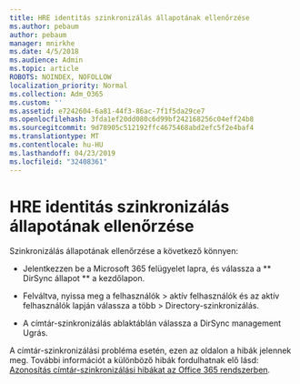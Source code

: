 ```yaml
---
title: HRE identitás szinkronizálás állapotának ellenőrzése
ms.author: pebaum
author: pebaum
manager: mnirkhe
ms.date: 4/5/2018
ms.audience: Admin
ms.topic: article
ROBOTS: NOINDEX, NOFOLLOW
localization_priority: Normal
ms.collection: Adm_O365
ms.custom: ''
ms.assetid: e7242604-6a81-44f3-86ac-7f1f5da29ce7
ms.openlocfilehash: 3fda1ef20dd080c6d99bf242168256c04eff24b8
ms.sourcegitcommit: 9d78905c512192ffc4675468abd2efc5f2e4baf4
ms.translationtype: MT
ms.contentlocale: hu-HU
ms.lasthandoff: 04/23/2019
ms.locfileid: "32408361"
---
```

# <a name="check-aad-identity-sync-status"></a>HRE identitás szinkronizálás állapotának ellenőrzése

Szinkronizálás állapotának ellenőrzése a következő könnyen: 
  
- Jelentkezzen be a Microsoft 365 felügyelet lapra, és válassza a ** DirSync állapot ** a kezdőlapon. 
    
- Felváltva, nyissa meg a felhasználók \> aktív felhasználók és az aktív felhasználók lapján válassza a több \> Directory-szinkronizálás.
    
- A címtár-szinkronizálás ablaktáblán válassza a DirSync management Ugrás. 
    
A címtár-szinkronizálási probléma esetén, ezen az oldalon a hibák jelennek meg. További információt a különböző hibák fordulhatnak elő lásd: [Azonosítás címtár-szinkronizálási hibákat az Office 365 rendszerben](https://support.office.com/article/b4fc07a5-97ea-4ca6-9692-108acab74067).
  

